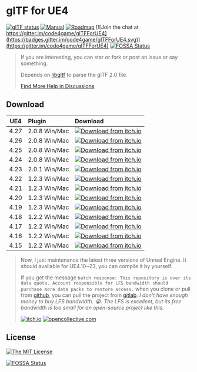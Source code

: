 # glTF for UE4

[![glTF status](https://img.shields.io/badge/glTF-2%2E0-green.svg?style=flat)](https://github.com/KhronosGroup/glTF)
[![Manual](https://img.shields.io/badge/read-manual-green.svg?style=flat)](https://gltf-for-ue4.readthedocs.io/)
[![Roadmap](https://img.shields.io/badge/visit-roadmap-green.svg?style=flat)](https://github.com/code4game/glTFForUE4/milestones)
[![Join the chat at https://gitter.im/code4game/glTFForUE4](https://badges.gitter.im/code4game/glTFForUE4.svg)](https://gitter.im/code4game/glTFForUE4)
[![FOSSA Status](https://app.fossa.com/api/projects/git%2Bgithub.com%2Fcode4game%2FglTFForUE4.svg?type=shield)](https://app.fossa.com/projects/git%2Bgithub.com%2Fcode4game%2FglTFForUE4?ref=badge_shield)

> If you are interesting, you can star or fork or post an issue or say something.
>
> Depends on [libgltf](https://github.com/code4game/libgltf) to parse the glTF 2.0 file.
>
> [Find More Help in Discussions](https://github.com/code4game/glTFForUE4/discussions)

## Download

| UE4  | Plugin | Download |
|:----:|:--------|:--------|
| 4.27 | 2.0.8 Win/Mac | [![Download from itch.io](https://img.shields.io/badge/download-itch%2Eio-blue.svg?style=flat)](https://c4gio.itch.io/gltf-for-ue4) |
| 4.26 | 2.0.8 Win/Mac | [![Download from itch.io](https://img.shields.io/badge/download-itch%2Eio-blue.svg?style=flat)](https://c4gio.itch.io/gltf-for-ue4) |
| 4.25 | 2.0.8 Win/Mac | [![Download from itch.io](https://img.shields.io/badge/download-itch%2Eio-blue.svg?style=flat)](https://c4gio.itch.io/gltf-for-ue4) |
| 4.24 | 2.0.8 Win/Mac | [![Download from itch.io](https://img.shields.io/badge/download-itch%2Eio-blue.svg?style=flat)](https://c4gio.itch.io/gltf-for-ue4) |
| 4.23 | 2.0.1 Win/Mac | [![Download from itch.io](https://img.shields.io/badge/download-itch%2Eio-blue.svg?style=flat)](https://c4gio.itch.io/gltf-for-ue4) |
| 4.22 | 1.2.3 Win/Mac | [![Download from itch.io](https://img.shields.io/badge/download-itch%2Eio-blue.svg?style=flat)](https://c4gio.itch.io/gltf-for-ue4) |
| 4.21 | 1.2.3 Win/Mac | [![Download from itch.io](https://img.shields.io/badge/download-itch%2Eio-blue.svg?style=flat)](https://c4gio.itch.io/gltf-for-ue4) |
| 4.20 | 1.2.3 Win/Mac | [![Download from itch.io](https://img.shields.io/badge/download-itch%2Eio-blue.svg?style=flat)](https://c4gio.itch.io/gltf-for-ue4) |
| 4.19 | 1.2.3 Win/Mac | [![Download from itch.io](https://img.shields.io/badge/download-itch%2Eio-blue.svg?style=flat)](https://c4gio.itch.io/gltf-for-ue4) |
| 4.18 | 1.2.2 Win/Mac | [![Download from itch.io](https://img.shields.io/badge/download-itch%2Eio-blue.svg?style=flat)](https://c4gio.itch.io/gltf-for-ue4) |
| 4.17 | 1.2.2 Win/Mac | [![Download from itch.io](https://img.shields.io/badge/download-itch%2Eio-blue.svg?style=flat)](https://c4gio.itch.io/gltf-for-ue4) |
| 4.16 | 1.2.2 Win/Mac | [![Download from itch.io](https://img.shields.io/badge/download-itch%2Eio-blue.svg?style=flat)](https://c4gio.itch.io/gltf-for-ue4) |
| 4.15 | 1.2.2 Win/Mac | [![Download from itch.io](https://img.shields.io/badge/download-itch%2Eio-blue.svg?style=flat)](https://c4gio.itch.io/gltf-for-ue4) |

> Now, I just maintenance the latest three versions of Unreal Engine.
> It should available for UE4.10~23, you can compile it by yourself.
> 
> If you get the message `batch response: This repository is over its data quota. Account responsible for LFS bandwidth should purchase more data packs to restore access.`
> when you clone or pull from [github](https://github.com/code4game/glTFForUE4),
> you can pull the project from [gitlab](https://gitlab.com/c4g/gltf/glTFForUE4).
> *I don't have enough money to buy LFS bandwidth. :sob:. The LFS is excellent, but its free bandwidth is too small for an open-source project like this.*
>
> [![itch.io](https://img.shields.io/badge/donate-itch%2Eio-orange.svg?style=flat)](https://c4gio.itch.io/gltf-for-ue4) [![opencollective.com](https://img.shields.io/badge/donate-collective%2Ecom-orange.svg?style=flat)](https://opencollective.com/gltfforue4#section-contribute)

## License

[![The MIT License](https://img.shields.io/badge/license-MIT-blue.svg?style=flat)](https://github.com/code4game/glTFForUE4/blob/master/LICENSE.md)


[![FOSSA Status](https://app.fossa.com/api/projects/git%2Bgithub.com%2Fcode4game%2FglTFForUE4.svg?type=large)](https://app.fossa.com/projects/git%2Bgithub.com%2Fcode4game%2FglTFForUE4?ref=badge_large)